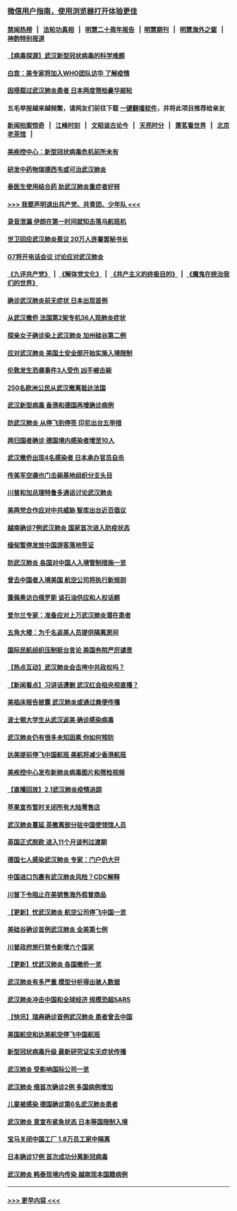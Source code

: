 ### [微信用户指南，使用浏览器打开体验更佳](https://github.com/gfw-breaker/banned-news1/blob/master/indexes/wechat-guide.md?t=0)
#### [禁闻热榜](热点新闻.md?t=0)  &nbsp;&nbsp;|&nbsp;&nbsp; [法轮功真相](https://github.com/gfw-breaker/truth/blob/master/README.md?t=0) &nbsp;&nbsp;|&nbsp;&nbsp; [明慧二十周年报告](https://github.com/gfw-breaker/mh-reports/blob/master/README.md?t=0) &nbsp;&nbsp;|&nbsp;&nbsp;[明慧期刊](https://github.com/gfw-breaker/mh-qikan) &nbsp;&nbsp;|&nbsp;&nbsp; [明慧海外之窗](https://github.com/gfw-breaker/mh-news/blob/master/README.md?t=0) &nbsp;&nbsp;|&nbsp;&nbsp; [神韵特别报道](https://github.com/gfw-breaker/mh-news/blob/master/shenyun.md?t=0)
#### [【病毒探源】武汉新型冠状病毒的科学难题](../pages/nsc418/n11842176.md?t=02041244) 
#### [白宫：美专家将加入WHO团队访华 了解疫情](../pages/nsc418/n11842198.md?t=02041244) 
#### [因搭载过武汉肺炎患者 日本两度筛检豪华邮轮](../pages/nsc418/n11842447.md?t=02041244) 
#### 五毛举报越来越频繁，请网友们前往下载 [一键翻墙软件](https://github.com/gfw-breaker/ssr-accounts)，并将此项目推荐给亲友
#### [新闻拍案惊奇](https://github.com/gfw-breaker/banned-news1/blob/master/pages/link4.md) &nbsp;&nbsp;|&nbsp;&nbsp; [江峰时刻](https://github.com/gfw-breaker/banned-news1/blob/master/pages/link4.md) &nbsp;&nbsp;|&nbsp;&nbsp; [文昭谈古论今](https://github.com/gfw-breaker/banned-news1/blob/master/pages/link4.md) &nbsp;&nbsp;|&nbsp;&nbsp; [天亮时分](https://github.com/gfw-breaker/banned-news1/blob/master/pages/link4.md) &nbsp;&nbsp;|&nbsp;&nbsp; [萧茗看世界](https://github.com/gfw-breaker/banned-news1/blob/master/pages/link4.md) &nbsp;&nbsp;|&nbsp;&nbsp; [北京老茶馆](https://github.com/gfw-breaker/banned-news1/blob/master/pages/link4.md) &nbsp;&nbsp;|&nbsp;&nbsp; 
#### [美疾控中心：新型冠状病毒危机前所未有](../pages/nsc418/n11842406.md?t=02041244) 
#### [研发中药物瑞德西韦或可治武汉肺炎](../pages/nsc418/n11842100.md?t=02041244) 
#### [泰医生使用结合药 助武汉肺炎重症者好转](../pages/nsc418/n11842096.md?t=02041244) 
#### [>>> 我要声明退出共产党、共青团、少年队 <<<](https://github.com/begood0513/goodnews/blob/master/quit/letter.md) 
#### [录音泄漏 伊朗在第一时间就知击落乌航班机](../pages/nsc418/n11842002.md?t=02041244) 
#### [世卫回应武汉肺炎惹议 20万人连署罢秘书长](../pages/nsc418/n11841664.md?t=02041244) 
#### [G7将开电话会议 讨论应对武汉肺炎](../pages/nsc418/n11841658.md?t=02041244) 
#### [《九评共产党》](https://github.com/begood0513/9ping.md/blob/master/README.md) &nbsp;|&nbsp; [《解体党文化》](../../../../jtdwh.md/blob/master/README.md)  &nbsp;|&nbsp; [《共产主义的终极目的》](../../../../gczydzjmd.md/blob/master/README.md) &nbsp;|&nbsp; [《魔鬼在统治我们的世界》](../../../../mgztzwmdsj.md/blob/master/README.md) 
#### [确诊武汉肺炎前无症状 日本出现首例](../pages/nsc418/n11841567.md?t=02041244) 
#### [从武汉撤侨 法国第2架专机36人现肺炎症状](../pages/nsc418/n11841382.md?t=02041244) 
#### [探亲女子确诊染上武汉肺炎 加州硅谷第二例](../pages/nsc418/n11839784.md?t=02041244) 
#### [应对武汉肺炎 美国土安全部开始实施入境限制](../pages/nsc418/n11839729.md?t=02041244) 
#### [伦敦发生恐袭事件3人受伤 凶手被击毙](../pages/nsc418/n11839442.md?t=02041244) 
#### [250名欧洲公民从武汉撤离抵达法国](../pages/nsc418/n11839438.md?t=02041244) 
#### [武汉新型病毒 香港和德国再增确诊病例](../pages/nsc418/n11839381.md?t=02041244) 
#### [防武汉肺炎 从停飞到停签 印尼出台五举措](../pages/nsc418/n11839282.md?t=02041244) 
#### [两归国者确诊 德国境内感染者增至10人](../pages/nsc418/n11839164.md?t=02041244) 
#### [武汉撤侨出现4名感染者 日本承办官员自杀](../pages/nsc418/n11839044.md?t=02041244) 
#### [传美军空袭也门击毙基地组织分支头目](../pages/nsc418/n11839210.md?t=02041244) 
#### [川普和加总理特鲁多通话讨论武汉肺炎](../pages/nsc418/n11839128.md?t=02041244) 
#### [美两党合作应对中共威胁 智库出台近百倡议](../pages/nsc418/n11838437.md?t=02041244) 
#### [越南确诊7例武汉肺炎 国家首次进入防疫状态](../pages/nsc418/n11838860.md?t=02041244) 
#### [缅甸暂停发放中国游客落地签证](../pages/nsc418/n11838730.md?t=02041244) 
#### [防武汉肺炎 各国对中国人入境管制措施一览](../pages/nsc418/n11838726.md?t=02041244) 
#### [曾去中国者入境美国 航空公司将执行新规则](../pages/nsc418/n11838375.md?t=02041244) 
#### [蓬佩奥访白俄罗斯 谈石油供应和人权话题](../pages/nsc418/n11838242.md?t=02041244) 
#### [爱尔兰专家：准备应对上万武汉肺炎潜在患者](../pages/nsc418/n11837978.md?t=02041244) 
#### [五角大楼：为千名返美人员提供隔离房间](../pages/nsc418/n11837831.md?t=02041244) 
#### [国际民航组织压制挺台言论 美国务院严厉谴责](../pages/nsc418/n11837791.md?t=02041244) 
#### [【热点互动】武汉肺炎会击垮中共政权吗？](../pages/nsc418/n11837779.md?t=02041244) 
#### [【新闻看点】习讲话遭删 武汉红会掐央视直播？](../pages/nsc418/n11837573.md?t=02041244) 
#### [美临床报告披露 武汉肺炎或通过粪便传播](../pages/nsc418/n11837626.md?t=02041244) 
#### [波士顿大学生从武汉返美 确诊感染病毒](../pages/nsc418/n11837580.md?t=02041244) 
#### [武汉肺炎仍有很多未知因素 你如何预防](../pages/nsc418/n11837666.md?t=02041244) 
#### [达美提前停飞中国航班 美航将减少香港航班](../pages/nsc418/n11837649.md?t=02041244) 
#### [美疾控中心发布新肺炎病毒图片和筛检视频](../pages/nsc418/n11837491.md?t=02041244) 
#### [【直播回放】2.1武汉肺炎疫情追踪](../pages/nsc418/n11837232.md?t=02041244) 
#### [苹果宣布暂时关闭所有大陆零售店](../pages/nsc418/n11837097.md?t=02041244) 
#### [武汉肺炎蔓延 英撤离部分驻中国使领馆人员](../pages/nsc418/n11837061.md?t=02041244) 
#### [英国正式脱欧 进入11个月谈判过渡期](../pages/nsc418/n11836911.md?t=02041244) 
#### [德国七人感染武汉肺炎 专家：门户仍大开](../pages/nsc418/n11836344.md?t=02041244) 
#### [中国进口包裹有武汉肺炎风险？CDC解释](../pages/nsc418/n11836321.md?t=02041244) 
#### [川普下令阻止在美销售海外假冒商品](../pages/nsc418/n11836261.md?t=02041244) 
#### [【更新】忧武汉肺炎 航空公司停飞中国一览](../pages/nsc418/n11835931.md?t=02041244) 
#### [美硅谷确诊首例武汉肺炎 全美第七例](../pages/nsc418/n11836093.md?t=02041244) 
#### [川普政府旅行禁令新增六个国家](../pages/nsc418/n11836083.md?t=02041244) 
#### [【更新】忧武汉肺炎 各国撤侨一览](../pages/nsc418/n11835673.md?t=02041244) 
#### [武汉肺炎有多严重 模型分析得出骇人数据](../pages/nsc418/n11835829.md?t=02041244) 
#### [武汉肺炎冲击中国和全球经济 规模恐超SARS](../pages/nsc418/n11835652.md?t=02041244) 
#### [【快讯】瑞典确诊首例武汉肺炎 患者曾去中国](../pages/nsc418/n11835675.md?t=02041244) 
#### [美国航空和达美航空停飞中国航班](../pages/nsc418/n11835567.md?t=02041244) 
#### [新型冠状病毒升级 最新研究证实无症状传播](../pages/nsc418/n11835589.md?t=02041244) 
#### [武汉肺炎 受影响国际公司一览](../pages/nsc418/n11835538.md?t=02041244) 
#### [武汉肺炎 俄首次确诊2例 多国病例增加](../pages/nsc418/n11835295.md?t=02041244) 
#### [儿童被感染 德国确诊第6名武汉肺炎患者](../pages/nsc418/n11835338.md?t=02041244) 
#### [武汉肺炎 意宣布紧急状态 日本等国限制入境](../pages/nsc418/n11835062.md?t=02041244) 
#### [宝马关闭中国工厂 1.8万员工家中隔离](../pages/nsc418/n11835128.md?t=02041244) 
#### [日本确诊17例 首次成功分离新冠病毒](../pages/nsc418/n11834975.md?t=02041244) 
#### [武汉肺炎 韩泰现境内传染 越南现本国籍病例](../pages/nsc418/n11834857.md?t=02041244) 

----
#### [ >>> 更早内容 <<< ](../indexes/nsc418-earlier.md)
